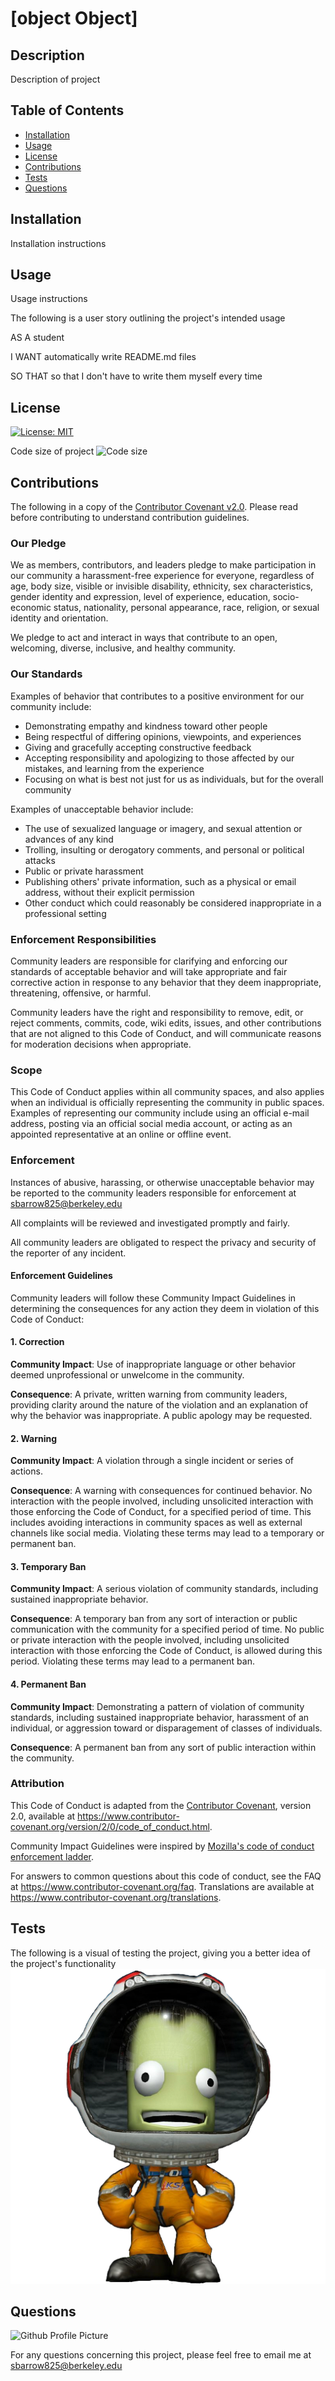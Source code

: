 
  # [object Object]

  ## Description
  
  Description of project
  
  ## Table of Contents
  
  * [Installation](#Installation)
  * [Usage](#Usage)
  * [License](#License)
  * [Contributions](#Contributions)
  * [Tests](#Tests)
  * [Questions](#Questions)
  
  ## Installation
  
  Installation instructions
  
  ## Usage
  
  Usage instructions

  The following is a user story outlining the project's intended usage

  AS A student

  I WANT automatically write README.md files

  SO THAT so that I don't have to write them myself every time
  
  ## License
  
  [![License: MIT](https://img.shields.io/badge/License-MIT-yellow.svg)](https://opensource.org/licenses/MIT)

  Code size of project
  ![Code size](https://img.shields.io/github/languages/code-size/sbarrow825/Unit-09-Node.js-and-ES6-Homework-Good-README-Generator)
  
  ## Contributions
  
  The following in a copy of the [Contributor Covenant v2.0](https://www.contributor-covenant.org/). Please read before contributing to understand contribution guidelines.
  
  ### Our Pledge
  
  We as members, contributors, and leaders pledge to make participation in our
  community a harassment-free experience for everyone, regardless of age, body
  size, visible or invisible disability, ethnicity, sex characteristics, gender
  identity and expression, level of experience, education, socio-economic status,
  nationality, personal appearance, race, religion, or sexual identity
  and orientation.
  
  We pledge to act and interact in ways that contribute to an open, welcoming,
  diverse, inclusive, and healthy community.
  
  ### Our Standards
  
  Examples of behavior that contributes to a positive environment for our
  community include:
  
  * Demonstrating empathy and kindness toward other people
  * Being respectful of differing opinions, viewpoints, and experiences
  * Giving and gracefully accepting constructive feedback
  * Accepting responsibility and apologizing to those affected by our mistakes,
    and learning from the experience
  * Focusing on what is best not just for us as individuals, but for the
    overall community
  
  Examples of unacceptable behavior include:
  
  * The use of sexualized language or imagery, and sexual attention or
    advances of any kind
  * Trolling, insulting or derogatory comments, and personal or political attacks
  * Public or private harassment
  * Publishing others' private information, such as a physical or email
    address, without their explicit permission
  * Other conduct which could reasonably be considered inappropriate in a
    professional setting
  
  ### Enforcement Responsibilities
  
  Community leaders are responsible for clarifying and enforcing our standards of
  acceptable behavior and will take appropriate and fair corrective action in
  response to any behavior that they deem inappropriate, threatening, offensive,
  or harmful.
  
  Community leaders have the right and responsibility to remove, edit, or reject
  comments, commits, code, wiki edits, issues, and other contributions that are
  not aligned to this Code of Conduct, and will communicate reasons for moderation
  decisions when appropriate.
  
  ### Scope
  
  This Code of Conduct applies within all community spaces, and also applies when
  an individual is officially representing the community in public spaces.
  Examples of representing our community include using an official e-mail address,
  posting via an official social media account, or acting as an appointed
  representative at an online or offline event.
  
  ### Enforcement
  
  Instances of abusive, harassing, or otherwise unacceptable behavior may be
  reported to the community leaders responsible for enforcement at
  sbarrow825@berkeley.edu
  
  All complaints will be reviewed and investigated promptly and fairly.
  
  All community leaders are obligated to respect the privacy and security of the
  reporter of any incident.
  
  #### Enforcement Guidelines
  
  Community leaders will follow these Community Impact Guidelines in determining
  the consequences for any action they deem in violation of this Code of Conduct:
  
  #### 1. Correction
  
  **Community Impact**: Use of inappropriate language or other behavior deemed
  unprofessional or unwelcome in the community.
  
  **Consequence**: A private, written warning from community leaders, providing
  clarity around the nature of the violation and an explanation of why the
  behavior was inappropriate. A public apology may be requested.
  
  #### 2. Warning
  
  **Community Impact**: A violation through a single incident or series
  of actions.
  
  **Consequence**: A warning with consequences for continued behavior. No
  interaction with the people involved, including unsolicited interaction with
  those enforcing the Code of Conduct, for a specified period of time. This
  includes avoiding interactions in community spaces as well as external channels
  like social media. Violating these terms may lead to a temporary or
  permanent ban.
  
  #### 3. Temporary Ban
  
  **Community Impact**: A serious violation of community standards, including
  sustained inappropriate behavior.
  
  **Consequence**: A temporary ban from any sort of interaction or public
  communication with the community for a specified period of time. No public or
  private interaction with the people involved, including unsolicited interaction
  with those enforcing the Code of Conduct, is allowed during this period.
  Violating these terms may lead to a permanent ban.
  
  #### 4. Permanent Ban
  
  **Community Impact**: Demonstrating a pattern of violation of community
  standards, including sustained inappropriate behavior,  harassment of an
  individual, or aggression toward or disparagement of classes of individuals.
  
  **Consequence**: A permanent ban from any sort of public interaction within
  the community.
  
  ### Attribution
  
  This Code of Conduct is adapted from the [Contributor Covenant][homepage],
  version 2.0, available at
  https://www.contributor-covenant.org/version/2/0/code_of_conduct.html.
  
  Community Impact Guidelines were inspired by [Mozilla's code of conduct
  enforcement ladder](https://github.com/mozilla/diversity).
  
  [homepage]: https://www.contributor-covenant.org
  
  For answers to common questions about this code of conduct, see the FAQ at
  https://www.contributor-covenant.org/faq. Translations are available at
  https://www.contributor-covenant.org/translations.
  
  ## Tests
  
  The following is a visual of testing the project, giving you a better idea of the project's functionality
  ![test GIF/video](kerbal.png)
  
  ## Questions
  
  ![Github Profile Picture](https://github.com/sbarrow825.png)
  
  For any questions concerning this project, please feel free to email me at sbarrow825@berkeley.edu
  
  
